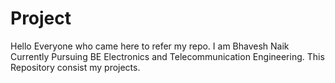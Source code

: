 # Project

Hello Everyone who came here to refer my repo.
I am Bhavesh Naik
Currently Pursuing BE Electronics and Telecommunication Engineering.
This Repository consist my projects.
